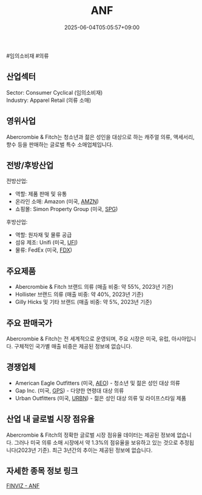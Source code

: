 ﻿---
title: "ANF"
date: 2025-06-04T05:05:57+09:00
lastmod: 2025-06-04T05:05:57+09:00
type: docs
sidebar:
  open: true
weight: 70
---
<div style="display:none">
  <meta property="article:published_time" content="2025-06-03T20:05:57Z" />
  <meta property="article:modified_time" content="2025-06-03T20:05:57Z" />
</div>
#임의소비재 #의류

## 산업섹터

Sector: Consumer Cyclical (임의소비재)  
Industry: Apparel Retail (의류 소매)

## 영위사업

Abercrombie & Fitch는 청소년과 젊은 성인을 대상으로 하는 캐주얼 의류, 액세서리, 향수 등을 판매하는 글로벌 특수 소매업체입니다.

## 전방/후방산업

전방산업:

- 역할: 제품 판매 및 유통
- 온라인 소매: Amazon (미국, [AMZN](/company-analysis/amzn/))
- 쇼핑몰: Simon Property Group (미국, [SPG](/company-analysis/spg/))

후방산업:

- 역할: 원자재 및 물류 공급
- 섬유 제조: Unifi (미국, [UFI](/company-analysis/ufi/))
- 물류: FedEx (미국, [FDX](/company-analysis/fdx/))

## 주요제품

- Abercrombie & Fitch 브랜드 의류 (매출 비중: 약 55%, 2023년 기준)
- Hollister 브랜드 의류 (매출 비중: 약 40%, 2023년 기준)
- Gilly Hicks 및 기타 브랜드 (매출 비중: 약 5%, 2023년 기준)

## 주요 판매국가

Abercrombie & Fitch는 전 세계적으로 운영되며, 주요 시장은 미국, 유럽, 아시아입니다. 구체적인 국가별 매출 비중은 제공된 정보에 없습니다.

## 경쟁업체

- American Eagle Outfitters (미국, [AEO](/company-analysis/aeo/)) - 청소년 및 젊은 성인 대상 의류
- Gap Inc. (미국, [GPS](/company-analysis/gps/)) - 다양한 연령대 대상 의류
- Urban Outfitters (미국, [URBN](/company-analysis/urbn/)) - 젊은 성인 대상 의류 및 라이프스타일 제품

## 산업 내 글로벌 시장 점유율

Abercrombie & Fitch의 정확한 글로벌 시장 점유율 데이터는 제공된 정보에 없습니다. 그러나 미국 의류 소매 시장에서 약 1.3%의 점유율을 보유하고 있는 것으로 추정됩니다(2023년 기준). 최근 3년간의 추이는 제공된 정보에 없습니다.

## 자세한 종목 정보 링크

[FINVIZ - ANF](https://finviz.com/quote.ashx?t=ANF)
